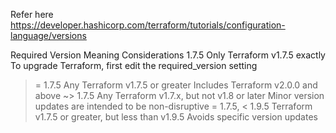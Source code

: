 
Refer here https://developer.hashicorp.com/terraform/tutorials/configuration-language/versions

Required Version	Meaning	Considerations
1.7.5	Only Terraform v1.7.5 exactly	To upgrade Terraform, first edit the required_version setting
>= 1.7.5	Any Terraform v1.7.5 or greater	Includes Terraform v2.0.0 and above
~> 1.7.5	Any Terraform v1.7.x, but not v1.8 or later	Minor version updates are intended to be non-disruptive
>= 1.7.5, < 1.9.5	Terraform v1.7.5 or greater, but less than v1.9.5	Avoids specific version updates
